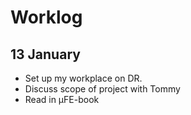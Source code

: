 # Worklog

## 13 January
- Set up my workplace on DR.
- Discuss scope of project with Tommy
- Read in µFE-book
